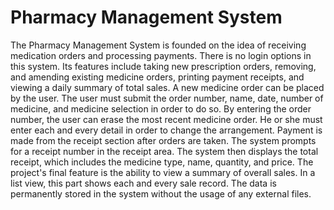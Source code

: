 # Pharmacy Management System
The Pharmacy Management System is founded on the idea of receiving medication orders and processing payments. There is no login options in this system. Its features include taking new prescription orders, removing, and amending existing medicine orders, printing payment receipts, and viewing a daily summary of total sales. A new medicine order can be placed by the user. The user must submit the order number, name, date, number of medicine, and medicine selection in order to do so. By entering the order number, the user can erase the most recent medicine order. He or she must enter each and every detail in order to change the arrangement. Payment is made from the receipt section after orders are taken. The system prompts for a receipt number in the receipt area. The system then displays the total receipt, which includes the medicine type, name, quantity, and price. The project's final feature is the ability to view a summary of overall sales. In a list view, this part shows each and every sale record. The data is permanently stored in the system without the usage of any external files.